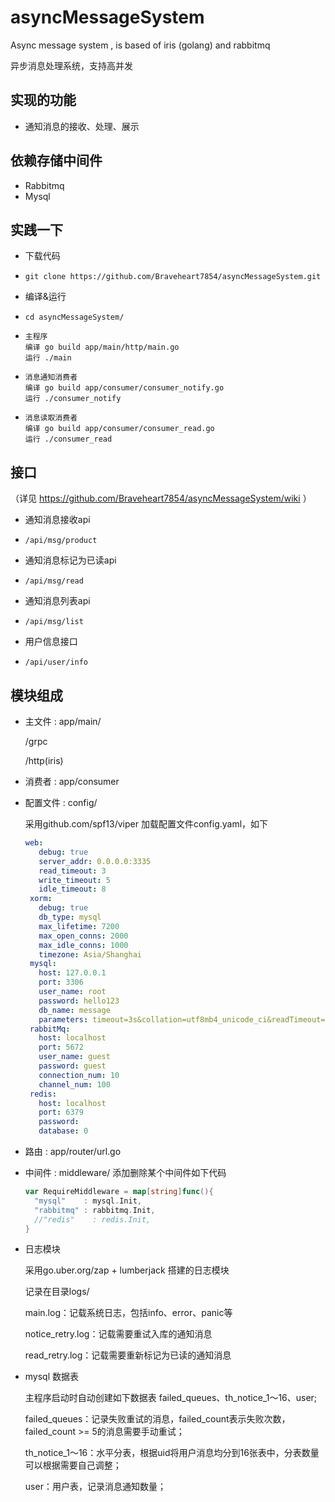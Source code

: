 # asyncMessageSystem
Async message system , is based of iris (golang) and rabbitmq

异步消息处理系统，支持高并发

## 实现的功能
- 通知消息的接收、处理、展示

## 依赖存储中间件
- Rabbitmq
- Mysql

## 实践一下
- 下载代码
-     git clone https://github.com/Braveheart7854/asyncMessageSystem.git

- 编译&运行
-     cd asyncMessageSystem/
-     主程序 
      编译 go build app/main/http/main.go
      运行 ./main
-     消息通知消费者
      编译 go build app/consumer/consumer_notify.go
      运行 ./consumer_notify
-     消息读取消费者
      编译 go build app/consumer/consumer_read.go
      运行 ./consumer_read
      
## 接口 
（详见 https://github.com/Braveheart7854/asyncMessageSystem/wiki ）
- 通知消息接收api
-     /api/msg/product
- 通知消息标记为已读api
-     /api/msg/read
- 通知消息列表api
-     /api/msg/list
- 用户信息接口
-     /api/user/info
  
## 模块组成
- 主文件 : app/main/

  /grpc
  
  /http(iris)
  
- 消费者 : app/consumer
  
- 配置文件 : config/

  采用github.com/spf13/viper 加载配置文件config.yaml，如下
  ```yaml
  web:
     debug: true
     server_addr: 0.0.0.0:3335
     read_timeout: 3
     write_timeout: 5
     idle_timeout: 8
   xorm:
     debug: true
     db_type: mysql
     max_lifetime: 7200
     max_open_conns: 2000
     max_idle_conns: 1000
     timezone: Asia/Shanghai
   mysql:
     host: 127.0.0.1
     port: 3306
     user_name: root
     password: hello123
     db_name: message
     parameters: timeout=3s&collation=utf8mb4_unicode_ci&readTimeout=5s&writeTimeout=5s
   rabbitMq:
     host: localhost
     port: 5672
     user_name: guest
     password: guest
     connection_num: 10
     channel_num: 100
   redis:
     host: localhost
     port: 6379
     password:
     database: 0
     ```
  
- 路由   : app/router/url.go

- 中间件 : middleware/
  添加删除某个中间件如下代码
  
  ```go
  var RequireMiddleware = map[string]func(){
  	"mysql"    : mysql.Init,
  	"rabbitmq" : rabbitmq.Init,
  	//"redis"    : redis.Init,
  }
  ```
- 日志模块

  采用go.uber.org/zap + lumberjack 搭建的日志模块

  记录在目录logs/
   
  main.log：记载系统日志，包括info、error、panic等
  
  notice_retry.log：记载需要重试入库的通知消息
  
  read_retry.log：记载需要重新标记为已读的通知消息
  
- mysql 数据表

  主程序启动时自动创建如下数据表 failed_queues、th_notice_1～16、user;
  
  failed_queues：记录失败重试的消息，failed_count表示失败次数，failed_count >= 5的消息需要手动重试；
  
  th_notice_1～16：水平分表，根据uid将用户消息均分到16张表中，分表数量可以根据需要自己调整；
  
  user：用户表，记录消息通知数量；
